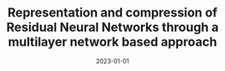 ---
title: 'Representation and compression of Residual Neural Networks through a multilayer network based approach'
collection: publications
permalink: /publication/2023-Expert Systems with Applications-Representation-and.md
excerpt: 'A. Amelio, G. Bonifazi, F. Cauteruccio, E. Corradini, M. Marchetti, D. Ursino, L. Virgili'
date: 2023-01-01
venue: 'Expert Systems with Applications'
link: 'https://doi.org/10.1016/j.eswa.2022.119391'
location: 'INGEO, University G. D Annunzio of Chieti-Pescara, Italy, DII, Polytechnic University of Marche, Italy'
---